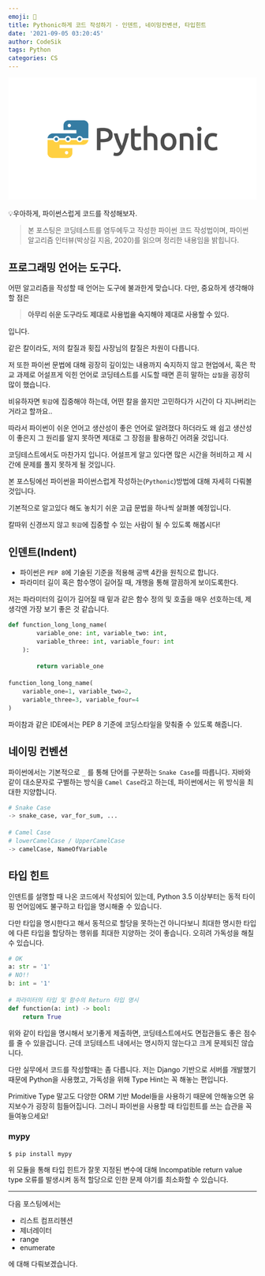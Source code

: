 ```yaml
---
emoji: 🧢
title: Pythonic하게 코드 작성하기 - 인덴트, 네이밍컨벤션, 타입힌트
date: '2021-09-05 03:20:45'
author: CodeSik
tags: Python
categories: CS
---
```


![썸네일](./pythonic.png)

<p class="callout"> 💡우아하게, 파이썬스럽게 코드를 작성해보자. </p>

> 본 포스팅은 코딩테스트를 염두에두고 작성한 파이썬 코드 작성법이며, 파이썬 알고리즘 인터뷰(박상길 지음, 2020)를 읽으며 정리한 내용임을 밝힙니다.

## 프로그래밍 언어는 도구다.

어떤 알고리즘을 작성할 때 언어는 도구에 불과한게 맞습니다.
다만, 중요하게 생각해야할 점은
>__아무리 쉬운 도구라도 제대로 사용법을 숙지해야 제대로 사용할 수 있다.__

입니다.

같은 칼이라도, 저의 칼질과 횟집 사장님의 칼질은 차원이 다릅니다.

저 또한 파이썬 문법에 대해 굉장히 깊이있는 내용까지 숙지하지 않고 현업에서, 혹은 학교 과제로 어설프게 익힌 언어로 코딩테스트를 시도할 때면 흔히 말하는 `삽질`을 굉장히 많이 했습니다.

비유하자면 `횟감`에 집중해야 하는데, 어떤 칼을 쓸지만 고민하다가 시간이 다 지나버리는 거라고 할까요..

따라서 파이썬이 쉬운 언어고 생산성이 좋은 언어로 알려졌다 하더라도 왜 쉽고 생산성이 좋은지 그 원리를 알지 못하면 제대로 그 장점을 활용하긴 어려울 것입니다.

코딩테스트에서도 마찬가지 입니다. 어설프게 알고 있다면 많은 시간을 허비하고 제 시간에 문제를 풀지 못하게 될 것입니다.

본 포스팅에선 파이썬을 파이썬스럽게 작성하는(`Pythonic`)방법에 대해 자세히 다뤄볼 것입니다.

기본적으로 알고있다 해도 놓치기 쉬운 고급 문법을 하나씩 살펴볼 예정입니다.

칼따위 신경쓰지 않고 `횟감`에 집중할 수 있는 사람이 될 수 있도록 해봅시다!

## 인덴트(Indent)

* 파이썬은 `PEP 8`에 기술된 기준을 적용해 공백 4칸을 원칙으로 합니다.
* 파라미터 길이 혹은 함수명이 길어질 때, 개행을 통해 깔끔하게 보이도록한다.

저는 파라미터의 길이가 길어질 때 밑과 같은 함수 정의 및 호출을 매우 선호하는데, 제 생각엔 가장 보기 좋은 것 같습니다.

```python
def function_long_long_name(
        variable_one: int, variable_two: int,
        variable_three: int, variable_four: int
    ):

        return variable_one

function_long_long_name(
    variable_one=1, variable_two=2,
    variable_three=3, variable_four=4
)
```

파이참과 같은 IDE에서는 PEP 8 기준에 코딩스타일을 맞춰줄 수 있도록 해줍니다.

## 네이밍 컨벤션

파이썬에서는 기본적으로 `_` 를 통해 단어를 구분하는 `Snake Case`를 따릅니다. 자바와 같이 대소문자로 구별하는 방식을 `Camel Case`라고 하는데, 파이썬에서는 위 방식을 최대한 지양합니다.

```python
# Snake Case
-> snake_case, var_for_sum, ...

# Camel Case
# lowerCamelCase / UpperCamelCase
-> camelCase, NameOfVariable
```

## 타입 힌트

인덴트를 설명할 때 나온 코드에서 작성되어 있는데, Python 3.5 이상부터는 동적 타이핑 언어임에도 불구하고 타입을 명시해줄 수 있습니다.

다만 타입을 명시한다고 해서 동적으로 할당을 못하는건 아니다보니 최대한 명시한 타입에 다른 타입을 할당하는 행위를 최대한 지양하는 것이 좋습니다. 오히려 가독성을 해칠 수 있습니다.

```python
# OK
a: str = '1'
# NO!!
b: int = '1'

# 파라미터의 타입 및 함수의 Return 타입 명시
def function(a: int) -> bool:
    return True
```

위와 같이 타입을 명시해서 보기좋게 제출하면, 코딩테스트에서도 면접관들도 좋은 점수를 줄 수 있을겁니다. 근데 코딩테스트 내에서는 명시하지 않는다고 크게 문제되진 않습니다.

다만 실무에서 코드를 작성할때는 좀 다릅니다. 저는 Django 기반으로 서버를 개발했기 때문에 Python을 사용했고, 가독성을 위해 Type Hint는 꼭 해놓는 편입니다.

Primitive Type 말고도 다양한 ORM 기반 Model들을 사용하기 때문에 안해놓으면 유지보수가 굉장히 힘들어집니다. 그러니 파이썬을 사용할 때 타입힌트를 쓰는 습관을 꼭 들여놓으세요!

### mypy
```shell
$ pip install mypy
```
위 모듈을 통해 타입 힌트가 잘못 지정된 변수에 대해 Incompatible return value type 오류를 발생시켜 동적 할당으로 인한 문제 야기를 최소화할 수 있습니다.

---

다음 포스팅에서는

* 리스트 컴프리헨션
* 제너레이터
* range
* enumerate

에 대해 다뤄보겠습니다.

